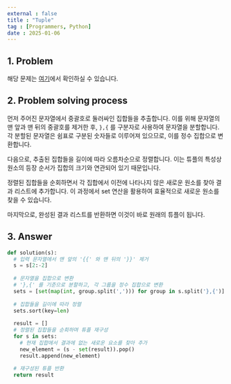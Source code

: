 ```yaml
---
external : false
title : "Tuple"
tag : [Programmers, Python]
date : 2025-01-06
---
```


## 1. Problem

해당 문제는 [여기](https://school.programmers.co.kr/learn/courses/30/lessons/64065?language=python3)에서 확인하실 수 있습니다.

## 2. Problem solving process

먼저 주어진 문자열에서 중괄호로 둘러싸인 집합들을 추출합니다. 이를 위해 문자열의 맨 앞과 맨 뒤의 중괄호를 제거한 후, `},{` 를 구분자로 사용하여 문자열을 분할합니다. 각 분할된 문자열은 쉼표로 구분된 숫자들로 이루어져 있으므로, 이를 정수 집합으로 변환합니다.

다음으로, 추출된 집합들을 길이에 따라 오름차순으로 정렬합니다. 이는 튜플의 특성상 원소의 등장 순서가 집합의 크기와 연관되어 있기 때문입니다.

정렬된 집합들을 순회하면서 각 집합에서 이전에 나타나지 않은 새로운 원소를 찾아 결과 리스트에 추가합니다. 이 과정에서 set 연산을 활용하여 효율적으로 새로운 원소를 찾을 수 있습니다.

마지막으로, 완성된 결과 리스트를 반환하면 이것이 바로 원래의 튜플이 됩니다.

## 3. Answer

```python
def solution(s):
  # 입력 문자열에서 맨 앞의 '{{' 와 맨 뒤의 '}}' 제거
  s = s[2:-2]
  
  # 문자열을 집합으로 변환
  # '},{' 를 기준으로 분할하고, 각 그룹을 정수 집합으로 변환
  sets = [set(map(int, group.split(','))) for group in s.split('},{')]
  
  # 집합들을 길이에 따라 정렬
  sets.sort(key=len)
  
  result = []
  # 정렬된 집합들을 순회하며 튜플 재구성
  for s in sets:
    # 현재 집합에서 결과에 없는 새로운 요소를 찾아 추가
    new_element = (s - set(result)).pop()
    result.append(new_element)
  
  # 재구성된 튜플 반환
  return result
```
